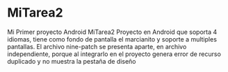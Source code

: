 # MiTarea2
Mi Primer proyecto Android MiTarea2
Proyecto en Android que soporta 4 idiomas, tiene como fondo de pantalla el marcianito y soporte a multiples pantallas. 
El archivo nine-patch se presenta aparte, en archivo independiente, porque al integrarlo en el proyecto genera error de recurso duplicado y no muestra la pestaña 
de diseño

